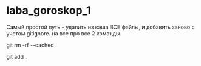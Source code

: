 # laba_goroskop_1
Самый простой путь - удалить из кэша ВСЕ файлы, и добавить заново с учетом gitignore. на все про все 2 команды.

git rm -rf --cached .

git add .